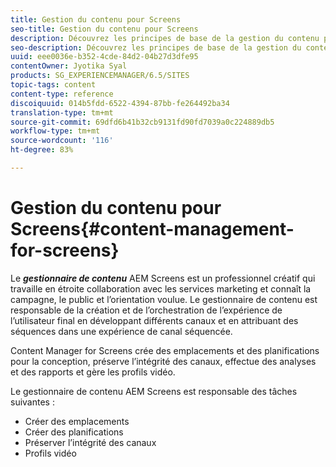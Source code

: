 ```yaml
---
title: Gestion du contenu pour Screens
seo-title: Gestion du contenu pour Screens
description: Découvrez les principes de base de la gestion du contenu pour Screens.
seo-description: Découvrez les principes de base de la gestion du contenu pour Screens.
uuid: eee0036e-b352-4cde-84d2-04b27d3dfe95
contentOwner: Jyotika Syal
products: SG_EXPERIENCEMANAGER/6.5/SITES
topic-tags: content
content-type: reference
discoiquuid: 014b5fdd-6522-4394-87bb-fe264492ba34
translation-type: tm+mt
source-git-commit: 69dfd6b41b32cb9131fd90fd7039a0c224889db5
workflow-type: tm+mt
source-wordcount: '116'
ht-degree: 83%

---
```



# Gestion du contenu pour Screens{#content-management-for-screens}

Le ***gestionnaire de contenu*** AEM Screens est un professionnel créatif qui travaille en étroite collaboration avec les services marketing et connaît la campagne, le public et l’orientation voulue. Le gestionnaire de contenu est responsable de la création et de l’orchestration de l’expérience de l’utilisateur final en développant différents canaux et en attribuant des séquences dans une expérience de canal séquencée.

Content Manager for Screens crée des emplacements et des planifications pour la conception, préserve l’intégrité des canaux, effectue des analyses et des rapports et gère les profils vidéo.

Le gestionnaire de contenu AEM Screens est responsable des tâches suivantes :

* Créer des emplacements
* Créer des planifications
* Préserver l’intégrité des canaux
* Profils vidéo

